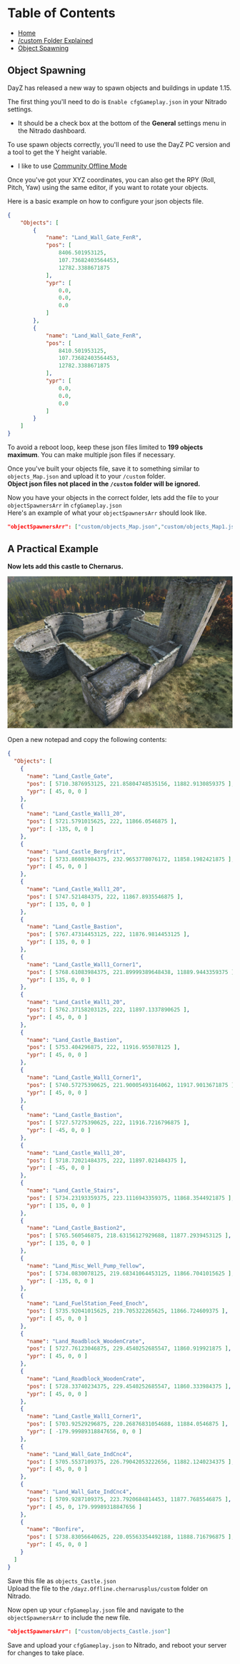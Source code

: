 # Table of Contents

 - [Home](./README.md)
 - [/custom Folder Explained](./custom%20Folder%20Explained.md)
 - [Object Spawning](./Spawning%20Objects.md)

## Object Spawning
DayZ has released a new way to spawn objects and buildings in update 1.15.  
  
The first thing you'll need to do is `Enable cfgGameplay.json` in your Nitrado settings.
 - It should be a check box at the bottom of the **General** settings menu in the Nitrado dashboard.  
  
  
To use spawn objects correctly, you'll need to use the DayZ PC version and a tool to get the Y height variable.
 - I like to use [Community Offline Mode](https://github.com/Arkensor/DayZCommunityOfflineMode)

Once you've got your XYZ coordinates, you can also get the RPY (Roll, Pitch, Yaw) using the same editor, if you want to rotate your objects.
  
Here is a basic example on how to configure your json objects file.
```json
{
    "Objects": [
        {
            "name": "Land_Wall_Gate_FenR",
            "pos": [
                8406.501953125,
                107.73682403564453,
                12782.3388671875
            ],
            "ypr": [
                0.0,
                0.0,
                0.0
            ]
        },
        {
            "name": "Land_Wall_Gate_FenR",
            "pos": [
                8410.501953125,
                107.73682403564453,
                12782.3388671875
            ],
            "ypr": [
                0.0,
                0.0,
                0.0
            ]
        }
    ]
}
```
  
To avoid a reboot loop, keep these json files limited to **199 objects maximum**. You can make multiple json files if necessary.
  
Once you've built your objects file, save it to something similar to `objects_Map.json` and upload it to your `/custom` folder.  
**Object json files not placed in the `/custom` folder will be ignored.**  
  
Now you have your objects in the correct folder, lets add the file to your `objectSpawnersArr` in `cfgGameplay.json`  
Here's an example of what your `objectSpawnersArr` should look like.  
```json
"objectSpawnersArr": ["custom/objects_Map.json","custom/objects_Map1.json","custom/objects_Map2.json"]
```

## A Practical Example

**Now lets add this castle to Chernarus.**  
  
![Castle](./images/ChernarusCastle.png)
  
Open a new notepad and copy the following contents:  
```json
{
  "Objects": [
    {
      "name": "Land_Castle_Gate",
      "pos": [ 5710.3876953125, 221.85804748535156, 11882.9130859375 ],
      "ypr": [ 45, 0, 0 ]
    },
    {
      "name": "Land_Castle_Wall1_20",
      "pos": [ 5721.5791015625, 222, 11866.0546875 ],
      "ypr": [ -135, 0, 0 ]
    },
    {
      "name": "Land_Castle_Bergfrit",
      "pos": [ 5733.86083984375, 232.9653778076172, 11858.1982421875 ],
      "ypr": [ 45, 0, 0 ]
    },
    {
      "name": "Land_Castle_Wall1_20",
      "pos": [ 5747.521484375, 222, 11867.8935546875 ],
      "ypr": [ 135, 0, 0 ]
    },
    {
      "name": "Land_Castle_Bastion",
      "pos": [ 5767.47314453125, 222, 11876.9814453125 ],
      "ypr": [ 135, 0, 0 ]
    },
    {
      "name": "Land_Castle_Wall1_Corner1",
      "pos": [ 5768.61083984375, 221.89999389648438, 11889.9443359375 ],
      "ypr": [ 135, 0, 0 ]
    },
    {
      "name": "Land_Castle_Wall1_20",
      "pos": [ 5762.37158203125, 222, 11897.1337890625 ],
      "ypr": [ 45, 0, 0 ]
    },
    {
      "name": "Land_Castle_Bastion",
      "pos": [ 5753.404296875, 222, 11916.955078125 ],
      "ypr": [ 45, 0, 0 ]
    },
    {
      "name": "Land_Castle_Wall1_Corner1",
      "pos": [ 5740.57275390625, 221.90005493164062, 11917.9013671875 ],
      "ypr": [ 45, 0, 0 ]
    },
    {
      "name": "Land_Castle_Bastion",
      "pos": [ 5727.57275390625, 222, 11916.7216796875 ],
      "ypr": [ -45, 0, 0 ]
    },
    {
      "name": "Land_Castle_Wall1_20",
      "pos": [ 5718.72021484375, 222, 11897.021484375 ],
      "ypr": [ -45, 0, 0 ]
    },
    {
      "name": "Land_Castle_Stairs",
      "pos": [ 5734.23193359375, 223.1116943359375, 11868.3544921875 ],
      "ypr": [ 135, 0, 0 ]
    },
    {
      "name": "Land_Castle_Bastion2",
      "pos": [ 5765.560546875, 218.63156127929688, 11877.2939453125 ],
      "ypr": [ 135, 0, 0 ]
    },
    {
      "name": "Land_Misc_Well_Pump_Yellow",
      "pos": [ 5734.0830078125, 219.68341064453125, 11866.7041015625 ],
      "ypr": [ -135, 0, 0 ]
    },
    {
      "name": "Land_FuelStation_Feed_Enoch",
      "pos": [ 5735.92041015625, 219.705322265625, 11866.724609375 ],
      "ypr": [ 45, 0, 0 ]
    },
    {
      "name": "Land_Roadblock_WoodenCrate",
      "pos": [ 5727.76123046875, 229.4540252685547, 11860.919921875 ],
      "ypr": [ 45, 0, 0 ]
    },
    {
      "name": "Land_Roadblock_WoodenCrate",
      "pos": [ 5728.33740234375, 229.4540252685547, 11860.333984375 ],
      "ypr": [ 45, 0, 0 ]
    },
    {
      "name": "Land_Castle_Wall1_Corner1",
      "pos": [ 5703.92529296875, 220.26876831054688, 11884.0546875 ],
      "ypr": [ -179.99989318847656, 0, 0 ]
    },
    {
      "name": "Land_Wall_Gate_IndCnc4",
      "pos": [ 5705.5537109375, 226.79042053222656, 11882.1240234375 ],
      "ypr": [ 45, 0, 0 ]
    },
    {
      "name": "Land_Wall_Gate_IndCnc4",
      "pos": [ 5709.9287109375, 223.7920684814453, 11877.7685546875 ],
      "ypr": [ 45, 0, 179.99989318847656 ]
    },
    {
      "name": "Bonfire",
      "pos": [ 5738.83056640625, 220.05563354492188, 11888.716796875 ],
      "ypr": [ 45, 0, 0 ]
    }
  ]
}
```
  
Save this file as `objects_Castle.json`  
Upload the file to the `/dayz.Offline.chernarusplus/custom` folder on Nitrado.  
  
Now open up your `cfgGameplay.json` file and navigate to the `objectSpawnersArr` to include the new file.  
```json
"objectSpawnersArr": ["custom/objects_Castle.json"]
```
  
Save and upload your `cfgGameplay.json` to Nitrado, and reboot your server for changes to take place.